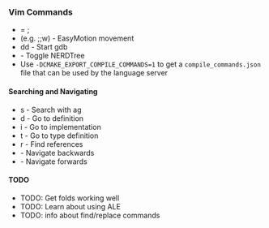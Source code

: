 ### Vim Commands
 * <Leader> = ;
 * <Leader><Leader><motion> (e.g. ;;w) - EasyMotion movement
 * <Leader>dd - Start gdb
 * <C-h> - Toggle NERDTree
 * Use `-DCMAKE_EXPORT_COMPILE_COMMANDS=1` to get a `compile_commands.json` file that can be used by the language server

#### Searching and Navigating
 * <C-f>s - Search with ag
 * <C-f>d - Go to definition
 * <C-f>i - Go to implementation
 * <C-f>t - Go to type definition
 * <C-f>r - Find references
 * <C-o> - Navigate backwards
 * <C-i> - Navigate forwards

#### TODO
 * TODO: Get folds working well
 * TODO: Learn about using ALE
 * TODO: info about find/replace commands

